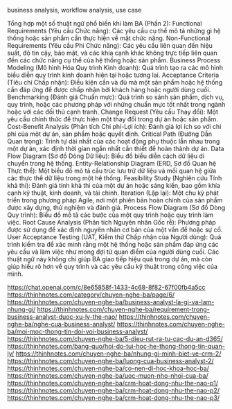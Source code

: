 business analysis, workflow analysis, use case

Tổng hợp một số thuật ngữ phổ biến khi làm BA (Phần 2):
Functional Requirements (Yêu cầu Chức năng): Các yêu cầu cụ thể mô tả những gì hệ thống hoặc sản phẩm cần thực hiện về mặt chức năng.
Non-Functional Requirements (Yêu cầu Phi Chức năng): Các yêu cầu liên quan đến hiệu suất, độ tin cậy, bảo mật, và các khía cạnh khác không trực tiếp liên quan đến các chức năng cụ thể của hệ thống hoặc sản phẩm.
Business Process Modeling (Mô hình Hóa Quy trình Kinh doanh): Quá trình tạo ra các mô hình biểu diễn quy trình kinh doanh hiện tại hoặc tương lai.
Acceptance Criteria (Tiêu chí Chấp nhận): Điều kiện cần và đủ mà một sản phẩm hoặc hệ thống cần đáp ứng để được chấp nhận bởi khách hàng hoặc người dùng cuối.
Benchmarking (Đánh giá Chuẩn mực): Quá trình so sánh sản phẩm, dịch vụ, quy trình, hoặc các phương pháp với những chuẩn mực tốt nhất trong ngành hoặc với các đối thủ cạnh tranh.
Change Request (Yêu cầu Thay đổi): Một yêu cầu chính thức để thực hiện một thay đổi trong dự án hoặc sản phẩm.
Cost-Benefit Analysis (Phân tích Chi phí-Lợi ích): Đánh giá lợi ích so với chi phí của một dự án, sản phẩm hoặc quyết định.
Critical Path (Đường Dẫn Quan trọng): Trình tự dài nhất của các hoạt động phụ thuộc lẫn nhau trong một dự án, xác định thời gian ngắn nhất cần thiết để hoàn thành dự án.
Data Flow Diagram (Sơ đồ Dòng Dữ liệu): Biểu đồ biểu diễn cách dữ liệu di chuyển trong hệ thống.
Entity-Relationship Diagram (ERD, Sơ đồ Quan hệ Thực thể): Một biểu đồ mô tả cấu trúc lưu trữ dữ liệu và mối quan hệ giữa các thực thể dữ liệu trong một hệ thống.
Feasibility Study (Nghiên cứu Tính khả thi): Đánh giá tính khả thi của một dự án hoặc sáng kiến, bao gồm khía cạnh kỹ thuật, kinh doanh, và tài chính.
Iteration (Lặp lại): Một chu kỳ phát triển trong phương pháp Agile, nơi một phiên bản hoàn chỉnh của sản phẩm được xây dựng, thử nghiệm và đánh giá.
Process Flow Diagram (Sơ đồ Dòng Quy trình): Biểu đồ mô tả các bước của một quy trình hoặc quy trình làm việc.
Root Cause Analysis (Phân tích Nguyên nhân Gốc rễ): Phương pháp được sử dụng để xác định nguyên nhân cơ bản của một vấn đề hoặc sự cố.
User Acceptance Testing (UAT, Kiểm thử Chấp nhận của Người dùng): Quá trình kiểm tra để xác minh rằng một hệ thống hoặc sản phẩm đáp ứng các yêu cầu và làm việc như mong đợi từ quan điểm của người dùng cuối.
Các thuật ngữ này không chỉ giúp BA giao tiếp hiệu quả trong dự án, mà còn giúp hiểu rõ hơn về quy trình và các yêu cầu kỹ thuật trong công việc của mình.

https://chat.openai.com/c/8e65858f-1433-4c68-8f82-67f00fb4a5cc
https://thinhnotes.com/category/chuyen-nghe-ba/page/6/
https://thinhnotes.com/chuyen-nghe-ba/business-analyst-la-gi-va-lam-nhung-gi/
https://thinhnotes.com/chuyen-nghe-ba/requirement-trong-business-analyst-duoc-xu-ly-the-nao/
https://thinhnotes.com/chuyen-nghe-ba/nghe-cua-business-analyst/
https://thinhnotes.com/chuyen-nghe-ba/moi-moc-thong-tin-doi-voi-business-analyst/
https://thinhnotes.com/chuyen-nghe-ba/5-dieu-rut-ra-tu-cac-du-an-d365/
https://thinhnotes.com/bang-quo/hoi-do-tui-hoc-he-thong-thong-tin-quan-ly/
https://thinhnotes.com/chuyen-nghe-ba/nhung-gi-minh-biet-ve-crm-2/
https://thinhnotes.com/chuyen-nghe-ba/luong-cua-business-analyst-2/
https://thinhnotes.com/chuyen-nghe-ba/co-nen-di-hoc-khoa-hoc-ba/
https://thinhnotes.com/chuyen-nghe-ba/uoc-muon-nho-nhoi-cua-ba/
https://thinhnotes.com/chuyen-nghe-ba/crm-hoat-dong-nhu-the-nao-p1/
https://thinhnotes.com/chuyen-nghe-ba/crm-hoat-dong-nhu-the-nao-p2/
https://thinhnotes.com/chuyen-nghe-ba/crm-hoat-dong-nhu-the-nao-p3/
